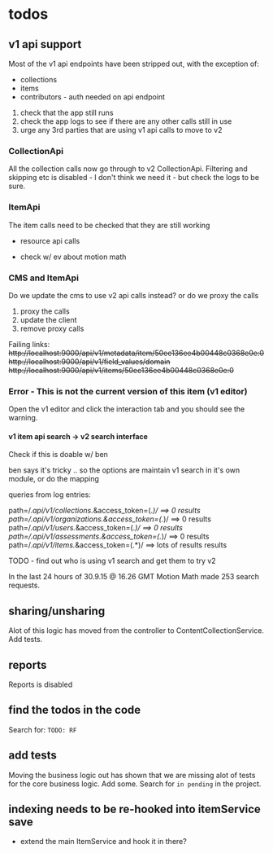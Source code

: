# todos

## v1 api support

Most of the v1 api endpoints have been stripped out, with the exception of:
- collections
- items
- contributors - auth needed on api endpoint

1. check that the app still runs
2. check the app logs to see if there are any other calls still in use
3. urge any 3rd parties that are using v1 api calls to move to v2

### CollectionApi
All the collection calls now go through to v2 CollectionApi.
Filtering and skipping etc is disabled - I don't think we need it - but check the logs to be sure.

### ItemApi
The item calls need to be checked that they are still working
- resource api calls

- check w/ ev about motion math


### CMS and ItemApi

Do we update the cms to use v2 api calls instead? or do we proxy the calls

1. proxy the calls
2. update the client
3. remove proxy calls

Failing links:
~~http://localhost:9000/api/v1/metadata/item/50ee136ee4b00448c0368e0e:0~~
~~http://localhost:9000/api/v1/field_values/domain~~
~~http://localhost:9000/api/v1/items/50ee136ee4b00448c0368e0e:0~~

### Error - This is not the current version of this item (v1 editor)

Open the v1 editor and click the interaction tab and you should see the warning.


#### v1 item api search -> v2 search interface

Check if this is doable w/ ben

ben says it's tricky .. so the options are maintain v1 search in it's own module, or do the mapping

queries from log entries: 

path=/.*api\/v1\/collections.*&access_token=(.*)/ ==> 0 results
path=/.*api\/v1\/organizations.*&access_token=(.*)/ ==> 0 results
path=/.*api\/v1\/users.*&access_token=(.*)/ ==> 0 results
path=/.*api\/v1\/assessments.*&access_token=(.*)/ ==> 0 results
path=/.*api\/v1\/items.*&access_token=(.*)/ ==> lots of results results

TODO - find out who is using v1 search and get them to try v2

In the last 24 hours of 30.9.15 @ 16.26 GMT Motion Math made 253 search requests.

## sharing/unsharing

Alot of this logic has moved from the controller to ContentCollectionService. Add tests.

## reports

Reports is disabled

## find the todos in the code

Search for: `TODO: RF`

## add tests

Moving the business logic out has shown that we are missing alot of tests for the core business logic. Add some.
Search for `in pending` in the project.


## indexing needs to be re-hooked into itemService save

* extend the main ItemService and hook it in there?



